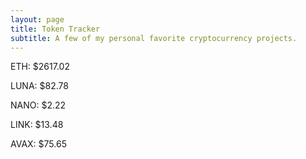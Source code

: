 ```yaml
---
layout: page
title: Token Tracker
subtitle: A few of my personal favorite cryptocurrency projects.
---
```


<!--BEGINCRYPTOINPUT-->
ETH: $2617.02

LUNA: $82.78

NANO: $2.22

LINK: $13.48

AVAX: $75.65

<!--ENDCRYPTOINPUT-->

